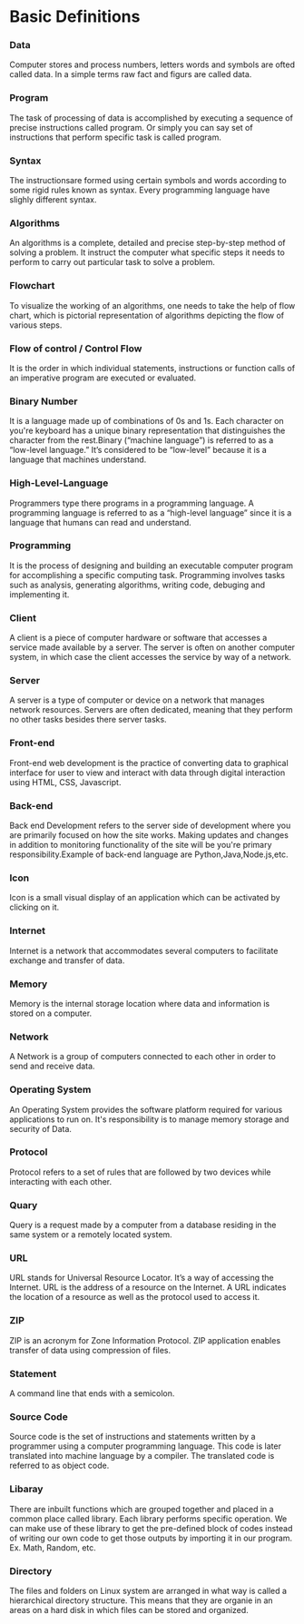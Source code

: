 # Basic Definitions
### Data 
Computer stores and process numbers, letters words and symbols are ofted called data. In a simple terms raw fact and figurs are called data.
### Program
The task of processing of data is accomplished by executing a sequence of precise instructions called program.
Or simply you can say set of instructions that perform specific task is called program.
### Syntax
The instructionsare formed using certain symbols and words according to some rigid rules known as syntax.
Every programming language have slighly different syntax.
### Algorithms
An algorithms is a complete, detailed and precise step-by-step method of solving a problem. It instruct the computer what specific steps it needs to perform to carry out particular task to solve a problem.
### Flowchart
To visualize the working of an algorithms, one needs to take the help of flow chart, which is pictorial representation of algorithms depicting the flow of various steps.
### Flow of control / Control Flow
It is the order in which individual statements, instructions or function calls of an imperative program are executed or evaluated. 
### Binary Number
It is a language made up of combinations of 0s and 1s. Each character on you're keyboard has a unique binary representation that distinguishes the character from the rest.Binary (“machine language”) is referred to as a “low-level language.” It’s considered to be “low-level” because it is a language that machines understand.
### High-Level-Language 
Programmers type there programs in a programming language.
A programming language is referred to as a “high-level language” since it is a language that humans can read and understand.
### Programming
It is the process of designing and building an executable computer program for accomplishing a specific computing task. Programming involves tasks such as analysis, generating algorithms, writing code, debuging and implementing it.
### Client
A client is a piece of computer hardware or software that accesses a service made available by a server. The server is often on another computer system, in which case the client accesses the service by way of a network. 
### Server
A server is a type of computer or device on a network that manages network resources. Servers are often dedicated, meaning that they perform no other tasks besides there server tasks.
### Front-end
Front-end web development is the practice of converting data to graphical interface for user to view and interact with data through digital interaction using HTML, CSS, Javascript.
### Back-end
Back end Development refers to the server side of development where you are primarily focused on how the site works. Making updates and changes in addition to monitoring functionality of the site will be you're primary responsibility.Example of back-end language are Python,Java,Node.js,etc.
### Icon
Icon is a small visual display of an application which can be activated by clicking on it.
### Internet
Internet is a network that accommodates several computers to facilitate exchange and transfer of data.
### Memory
Memory is the internal storage location where data and information is stored on a computer.
### Network
A Network is a group of computers connected to each other in order to send and receive data.
### Operating System
An Operating System provides the software platform required for various applications to run on. It's responsibility is to manage memory storage and security of Data.
### Protocol
Protocol refers to a set of rules that are followed by two devices while interacting with each other.
### Quary
Query is a request made by a computer from a database residing in the same system or a remotely located system.
### URL
URL stands for Universal Resource Locator. It’s a way of accessing the Internet. URL is the address of a resource on the Internet. A URL indicates the location of a resource as well as the protocol used to access it. 
### ZIP
ZIP is an acronym for Zone Information Protocol. ZIP application enables transfer of data using compression of files.
### Statement
A command line that ends with a semicolon.
### Source Code
Source code is the set of instructions and statements written by a programmer using a computer programming language. This code is later translated into machine language by a compiler. The translated code is referred to as object code.
### Libaray
There are inbuilt functions which are grouped together and placed in a common place called library. Each library performs specific operation. We can make use of these library to get the pre-defined block of codes instead of writing our own code to get those outputs by importing it in our program. Ex. Math, Random, etc.
### Directory
The files and folders on Linux system are arranged in what way is called a hierarchical directory structure. This means that they are organie in an areas on a hard disk in which files can be stored and organized.
 

